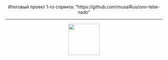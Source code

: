 <div id="header" align="center">
  Итоговый проект 1-го спринта:
   "https://github.com/musaiRus/ono-tebe-nado"
  <br/>
  <hr style="color: red">
<img src="https://media.giphy.com/media/v1.Y2lkPTc5MGI3NjExY2dsbDJxMXAxazQ4OG55MHRuaWxyZDRrYWE2dGo1ZWNvM2dpOW9hNyZlcD12MV9pbnRlcm5hbF9naWZfYnlfaWQmY3Q9Zw/9eNkRy4bCkttC/giphy.gif" width="100"/>
</div>
